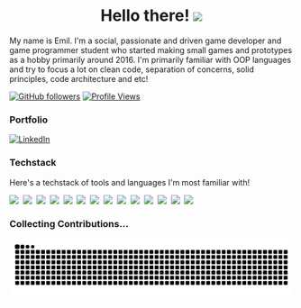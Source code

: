 <div align="center">
  <h1>
    Hello there! <img src="https://media.giphy.com/media/hvRJCLFzcasrR4ia7z/giphy.gif" width="30px"/>
  </h1>
</div>

My name is Emil. I'm a social, passionate and driven game developer and game programmer student who started making small games and prototypes as a hobby primarily around 2016. I'm primarily familiar with OOP languages and try to focus a lot on clean code, separation of concerns, solid principles, code architecture and etc!

<div align="left">
  
  [![GitHub followers](https://img.shields.io/github/followers/Dev-Luteus?label=Follow&style=social)](https://github.com/Dev-Luteus)
  [![Profile Views](https://komarev.com/ghpvc/?username=Dev-Luteus&color=brightgreen)](https://github.com/Dev-Luteus)
</div>

### Portfolio
[![LinkedIn](https://img.shields.io/badge/linkedin-%230077B5.svg?style=for-the-badge&logo=linkedin&logoColor=white)](https://www.linkedin.com/in/emil-m-661824164/)

### Techstack  
Here's a techstack of tools and languages I'm most familiar with! 
<p align="left">
  <img src="https://img.shields.io/badge/C-00599C?style=flat-square&logo=c&logoColor=white" height="30" />&nbsp;
  <img src="https://img.shields.io/badge/C%2B%2B-00599C?style=flat-square&logo=c%2B%2B&logoColor=white" height="30" />&nbsp;
  <img src="https://img.shields.io/badge/C%23-239120?style=flat-square&logo=c-sharp&logoColor=white" height="30" />&nbsp;
  <img src="https://img.shields.io/badge/Java-007396?style=flat-square&logo=openjdk&logoColor=white" height="30" />&nbsp;
  <img src="https://img.shields.io/badge/JavaScript-F7DF1E?style=flat-square&logo=javascript&logoColor=black" height="30" />&nbsp;
  <img src="https://img.shields.io/badge/GitHub-181717?style=flat-square&logo=github&logoColor=white" height="30" />&nbsp;
  <img src="https://img.shields.io/badge/Unity-000000?style=flat-square&logo=unity&logoColor=white" height="30" />&nbsp;
  <img src="https://img.shields.io/badge/JetBrains%20Rider-000000?style=flat-square&logo=jetbrains&logoColor=white" height="30" />&nbsp;
  <img src="https://img.shields.io/badge/JetBrains%20CLion-000000?style=flat-square&logo=jetbrains&logoColor=white" height="30" />&nbsp;
  <img src="https://img.shields.io/badge/Godot-478CBF?style=flat-square&logo=godot&logoColor=white" height="30" />&nbsp;
  <img src="https://img.shields.io/badge/Raylib-33BBFF?style=flat-square&logo=raylib&logoColor=white" height="30" />&nbsp;
  <img src="https://img.shields.io/badge/Tiled-5D4037?style=flat-square&logo=tiled&logoColor=white" height="30" />&nbsp;
  <img src="https://img.shields.io/badge/Twine%20Engine-FF63A5?style=flat-square&logo=twine&logoColor=white" height="30" />&nbsp;
  <img src="https://img.shields.io/badge/Ren'Py-7F37C1?style=flat-square&logo=renpy&logoColor=white" height="30" />
</p>

<!--
### Stats
<div align="center">
  <img height="180em" src="https://github-readme-stats.vercel.app/api?username=Dev-Luteus&show_icons=true&theme=radical&include_all_commits=true&count_private=true"/>
  <img height="180em" src="https://github-readme-stats.vercel.app/api/top-langs/?username=Dev-Luteus&layout=compact&langs_count=7&theme=radical"/>
</div>
-->

### Collecting Contributions...
<div align="center">
  <picture>
    <source media="(prefers-color-scheme: dark)" srcset="https://raw.githubusercontent.com/Dev-Luteus/Dev-Luteus/output/github-contribution-grid-snake-dark.svg">
    <source media="(prefers-color-scheme: light)" srcset="https://raw.githubusercontent.com/Dev-Luteus/Dev-Luteus/output/github-contribution-grid-snake.svg">
    <img alt="github contribution grid snake animation" src="https://raw.githubusercontent.com/Dev-Luteus/Dev-Luteus/output/github-contribution-grid-snake.svg">
  </picture>
</div>

<!--
**Dev-Luteus/Dev-Luteus** is a ✨ _special_ ✨ repository because its `README.md` (this file) appears on your GitHub profile.

Here are some ideas to get you started:

- 🔭 I'm currently working on ...
- 🌱 I'm currently learning ...
- 👯 I'm looking to collaborate on ...
- 🤔 I'm looking for help with ...
- 💬 Ask me about ...
- 📫 How to reach me: ...
- 😄 Pronouns: ...
- ⚡ Fun fact: ...
-->
